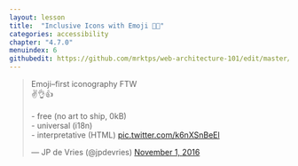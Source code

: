 ```yaml
---
layout: lesson
title:  "Inclusive Icons with Emoji 👾🤖"
categories: accessibility 
chapter: "4.7.0"
menuindex: 6
githubedit: https://github.com/mrktps/web-architecture-101/edit/master/_unit_4/inclusive-icons-with-emoji.markdown
---
```


<blockquote class="twitter-tweet" data-lang="en"><p lang="en" dir="ltr">Emoji–first iconography FTW<br />✌️👌👍<br /><br /> - free (no art to ship, 0kB)<br /> - universal (i18n)<br /> - interpretative (HTML) <a href="https://t.co/k6nXSnBeEl">pic.twitter.com/k6nXSnBeEl</a></p>&mdash; JP de Vries (@jpdevries) <a href="https://twitter.com/jpdevries/status/793438923166982144">November 1, 2016</a></blockquote> 


